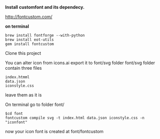 
**Install customfont and its dependecy.**

http://fontcustom.com/

**on terminal**
 
    brew install fontforge --with-python
    brew install eot-utils
    gem install fontcustom

Clone this project

You can alter icon from icons.ai
export it to font/svg folder
font/svg folder contain three files

	index.htmml
	data.json
	iconstyle.css
	
leave them as it is

On terminal go to folder font/

	$cd font
	fontcustom compile svg -t index.html data.json iconstyle.css -n "iconfont"


now your icon font is created at font/fontcustom